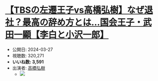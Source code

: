 # [【TBSの左遷王子vs高橋弘樹】なぜ退社？最高の辞め方とは…国会王子・武田一顯【李白と小沢一郎】](https://www.youtube.com/watch?v=ZhMbqoCy-dw)
-   公開日: 2024-03-27
-   視聴数: 320,271
-   **いいね数: 3,591**
-   出演者: [高橋弘樹](/rehacq_fan/people/高橋弘樹 "wikilink")
    - [![](https://img.youtube.com/vi/ZhMbqoCy-dw/hqdefault.jpg)](https://www.youtube.com/watch?v=ZhMbqoCy-dw)
